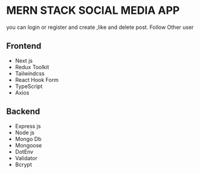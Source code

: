 # MERN STACK SOCIAL MEDIA APP

you can login or register and create ,like and delete post. Follow Other user

## Frontend

- Next js
- Redux Toolkit
- Tailwindcss
- React Hook Form
- TypeScript
- Axios

## Backend

- Express js
- Node js
- Mongo Db
- Mongoose
- DotEnv
- Validator
- Bcrypt
